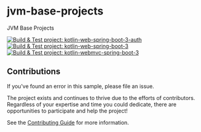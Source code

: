 # jvm-base-projects
JVM Base Projects

[![Build & Test project: kotlin-web-spring-boot-3-auth](https://github.com/vndevteam/jvm-base-projects/actions/workflows/build-and-test-kotlin-web-spring-boot-3-auth.yml/badge.svg)](https://github.com/vndevteam/jvm-base-projects/actions/workflows/build-and-test-kotlin-web-spring-boot-3-auth.yml)
[![Build & Test project: kotlin-web-spring-boot-3](https://github.com/vndevteam/jvm-base-projects/actions/workflows/build-and-test-kotlin-web-spring-boot-3.yml/badge.svg)](https://github.com/vndevteam/jvm-base-projects/actions/workflows/build-and-test-kotlin-web-spring-boot-3.yml)
[![Build & Test project: kotlin-webmvc-spring-boot-3](https://github.com/vndevteam/jvm-base-projects/actions/workflows/build-and-test-kotlin-webmvc-spring-boot-3.yml/badge.svg)](https://github.com/vndevteam/jvm-base-projects/actions/workflows/build-and-test-kotlin-webmvc-spring-boot-3.yml)

## Contributions

If you've found an error in this sample, please file an issue.

The project exists and continues to thrive due to the efforts of contributors.
Regardless of your expertise and time you could dedicate,
there are opportunities to participate and help the project!

See the [Contributing Guide](./CONTRIBUTING.md) for more information.
